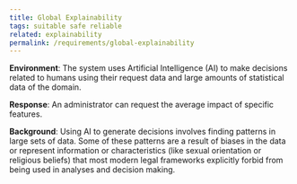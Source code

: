 ```yaml
---
title: Global Explainability
tags: suitable safe reliable
related: explainability  
permalink: /requirements/global-explainability
---
```


<div class="quality-requirement" markdown="1">

**Environment**: The system uses Artificial Intelligence (AI) to make decisions related to humans using their request data and large amounts of statistical data of the domain.

**Response**: An administrator can request the average impact of specific features.

**Background**: Using AI to generate decisions involves finding patterns in large sets of data. Some of these patterns are a result of biases in the data or represent information or characteristics (like sexual orientation or religious beliefs) that most modern legal frameworks explicitly forbid from being used in analyses and decision making.

</div><br>
